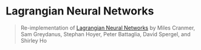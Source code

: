 # Lagrangian Neural Networks
> Re-implementation of <a href='https://arxiv.org/abs/2003.04630'>Lagrangian Neural Networks</a> by Miles Cranmer, Sam Greydanus, Stephan Hoyer, Peter Battaglia, David Spergel, and Shirley Ho

